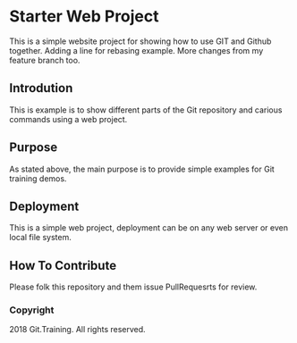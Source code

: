 # Starter Web Project

This is a simple website project for 
showing how to use GIT and Github together. Adding a line for rebasing example. 
More changes from my feature branch too.

## Introdution

This is example is to show different parts
of the Git repository and carious commands
using a web project.

## Purpose

As stated above, the main purpose is to
provide simple examples for Git training
demos.

## Deployment

This is a simple web project, deployment
can be on any web server or even local
file system.

## How To Contribute

Please folk this repository and them issue PullRequesrts for review.

### Copyright

2018 Git.Training. All rights reserved.